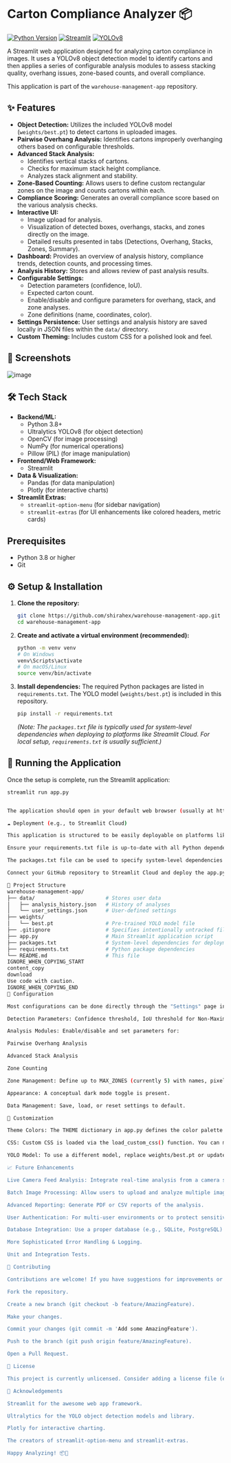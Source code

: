 
# Carton Compliance Analyzer 📦

[![Python Version](https://img.shields.io/badge/python-3.8+-blue.svg)](https://www.python.org/downloads/)
[![Streamlit](https://img.shields.io/badge/Streamlit-1.25+-orange.svg)](https://streamlit.io)
[![YOLOv8](https://img.shields.io/badge/YOLO-v8-blueviolet.svg)](https://ultralytics.com/)
<!-- [![License: MIT](https://img.shields.io/badge/License-MIT-yellow.svg)](https://opensource.org/licenses/MIT) -->

A Streamlit web application designed for analyzing carton compliance in images. It uses a YOLOv8 object detection model to identify cartons and then applies a series of configurable analysis modules to assess stacking quality, overhang issues, zone-based counts, and overall compliance.

This application is part of the `warehouse-management-app` repository.

## ✨ Features

*   **Object Detection:** Utilizes the included YOLOv8 model (`weights/best.pt`) to detect cartons in uploaded images.
*   **Pairwise Overhang Analysis:** Identifies cartons improperly overhanging others based on configurable thresholds.
*   **Advanced Stack Analysis:**
    *   Identifies vertical stacks of cartons.
    *   Checks for maximum stack height compliance.
    *   Analyzes stack alignment and stability.
*   **Zone-Based Counting:** Allows users to define custom rectangular zones on the image and counts cartons within each.
*   **Compliance Scoring:** Generates an overall compliance score based on the various analysis checks.
*   **Interactive UI:**
    *   Image upload for analysis.
    *   Visualization of detected boxes, overhangs, stacks, and zones directly on the image.
    *   Detailed results presented in tabs (Detections, Overhang, Stacks, Zones, Summary).
*   **Dashboard:** Provides an overview of analysis history, compliance trends, detection counts, and processing times.
*   **Analysis History:** Stores and allows review of past analysis results.
*   **Configurable Settings:**
    *   Detection parameters (confidence, IoU).
    *   Expected carton count.
    *   Enable/disable and configure parameters for overhang, stack, and zone analyses.
    *   Zone definitions (name, coordinates, color).
*   **Settings Persistence:** User settings and analysis history are saved locally in JSON files within the `data/` directory.
*   **Custom Theming:** Includes custom CSS for a polished look and feel.

## 📸 Screenshots

![image](https://github.com/user-attachments/assets/90f9a80c-6987-4edf-881e-92d7a902b472)


## 🛠️ Tech Stack

*   **Backend/ML:**
    *   Python 3.8+
    *   Ultralytics YOLOv8 (for object detection)
    *   OpenCV (for image processing)
    *   NumPy (for numerical operations)
    *   Pillow (PIL) (for image manipulation)
*   **Frontend/Web Framework:**
    *   Streamlit
*   **Data & Visualization:**
    *   Pandas (for data manipulation)
    *   Plotly (for interactive charts)
*   **Streamlit Extras:**
    *   `streamlit-option-menu` (for sidebar navigation)
    *   `streamlit-extras` (for UI enhancements like colored headers, metric cards)

##  Prerequisites

*   Python 3.8 or higher
*   Git

## ⚙️ Setup & Installation

1.  **Clone the repository:**
    ```bash
    git clone https://github.com/shirahex/warehouse-management-app.git
    cd warehouse-management-app
    ```

2.  **Create and activate a virtual environment (recommended):**
    ```bash
    python -m venv venv
    # On Windows
    venv\Scripts\activate
    # On macOS/Linux
    source venv/bin/activate
    ```

3.  **Install dependencies:**
    The required Python packages are listed in `requirements.txt`. The YOLO model (`weights/best.pt`) is included in this repository.
    ```bash
    pip install -r requirements.txt
    ```
    *(Note: The `packages.txt` file is typically used for system-level dependencies when deploying to platforms like Streamlit Cloud. For local setup, `requirements.txt` is usually sufficient.)*

## 🚀 Running the Application

Once the setup is complete, run the Streamlit application:

```bash
streamlit run app.py


The application should open in your default web browser (usually at http://localhost:8501).

☁️ Deployment (e.g., to Streamlit Cloud)

This application is structured to be easily deployable on platforms like Streamlit Cloud.

Ensure your requirements.txt file is up-to-date with all Python dependencies.

The packages.txt file can be used to specify system-level dependencies that need to be installed via apt-get (e.g., ffmpeg, libsm6, libxext6 if OpenCV needs them). Streamlit Cloud will automatically try to install these.

Connect your GitHub repository to Streamlit Cloud and deploy the app.py file.

📁 Project Structure
warehouse-management-app/
├── data/                       # Stores user data
│   ├── analysis_history.json   # History of analyses
│   └── user_settings.json      # User-defined settings
├── weights/
│   └── best.pt                 # Pre-trained YOLO model file
├── .gitignore                  # Specifies intentionally untracked files
├── app.py                      # Main Streamlit application script
├── packages.txt                # System-level dependencies for deployment
├── requirements.txt            # Python package dependencies
└── README.md                   # This file
IGNORE_WHEN_COPYING_START
content_copy
download
Use code with caution.
IGNORE_WHEN_COPYING_END
🔧 Configuration

Most configurations can be done directly through the "Settings" page in the application UI. These settings are saved to data/user_settings.json.

Detection Parameters: Confidence threshold, IoU threshold for Non-Maximum Suppression (NMS).

Analysis Modules: Enable/disable and set parameters for:

Pairwise Overhang Analysis

Advanced Stack Analysis

Zone Counting

Zone Management: Define up to MAX_ZONES (currently 5) with names, pixel coordinates (Xmin, Ymin, Xmax, Ymax), and display colors.

Appearance: A conceptual dark mode toggle is present.

Data Management: Save, load, or reset settings to default.

🎨 Customization

Theme Colors: The THEME dictionary in app.py defines the color palette used throughout the app and in the custom CSS.

CSS: Custom CSS is loaded via the load_custom_css() function. You can modify the CSS rules within this function to further tailor the appearance.

YOLO Model: To use a different model, replace weights/best.pt or update the MODEL_PATH variable in app.py. If you replace the model, ensure it's compatible with the Ultralytics YOLO library version specified in requirements.txt.

📈 Future Enhancements

Live Camera Feed Analysis: Integrate real-time analysis from a camera stream.

Batch Image Processing: Allow users to upload and analyze multiple images at once.

Advanced Reporting: Generate PDF or CSV reports of the analysis.

User Authentication: For multi-user environments or to protect sensitive data.

Database Integration: Use a proper database (e.g., SQLite, PostgreSQL) instead of JSON files for more robust data storage, especially for analysis_history.

More Sophisticated Error Handling & Logging.

Unit and Integration Tests.

🤝 Contributing

Contributions are welcome! If you have suggestions for improvements or bug fixes, please:

Fork the repository.

Create a new branch (git checkout -b feature/AmazingFeature).

Make your changes.

Commit your changes (git commit -m 'Add some AmazingFeature').

Push to the branch (git push origin feature/AmazingFeature).

Open a Pull Request.

📄 License

This project is currently unlicensed. Consider adding a license file (e.g., LICENSE.md with the MIT License text) to define how others can use your code.

🙏 Acknowledgements

Streamlit for the awesome web app framework.

Ultralytics for the YOLO object detection models and library.

Plotly for interactive charting.

The creators of streamlit-option-menu and streamlit-extras.

Happy Analyzing! 📦🚀
